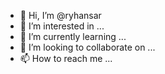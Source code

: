 - 👋 Hi, I’m @ryhansar
- 👀 I’m interested in ...
- 🌱 I’m currently learning ...
- 💞️ I’m looking to collaborate on ...
- 📫 How to reach me ...

<!---
ryhansar/ryhansar is a ✨ special ✨ repository because its `README.md` (this file) appears on your GitHub profile.
You can click the Preview link to take a look at your changes.
--->
